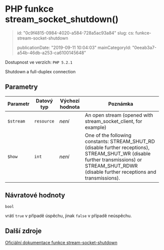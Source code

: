 PHP funkce stream_socket_shutdown()
===================================

> id: "0c9f4815-0984-4020-a584-728a5ac93a84"
> slug:
> 	cs: funkce-stream-socket-shutdown
>
> publicationDate: "2019-09-11 10:04:03"
> mainCategoryId: "0eeab3a7-a54b-46db-a253-ca6100145648"

Dostupnost ve verzích: `PHP 5.2.1`

Shutdown a full-duplex connection


Parametry
--------------

| Parametr | Datový typ | Výchozí hodnota | Poznámka |
|-----|-----|-----|-----|
| `$stream` | `resource` | *není* | An open stream (opened with stream_socket_client, for example) |
| `$how` | `int` | *není* | One of the following constants: STREAM_SHUT_RD (disable further receptions), STREAM_SHUT_WR (disable further transmissions) or STREAM_SHUT_RDWR (disable further receptions and transmissions). |


Návratové hodnoty
----------------

`bool`

vrátí `true` v případě úspěchu, jinak `false` v případě neúspěchu.

Další zdroje
------------

[Oficiální dokumentace funkce stream-socket-shutdown](https://www.php.net/manual/en/function.stream-socket-shutdown.php)
